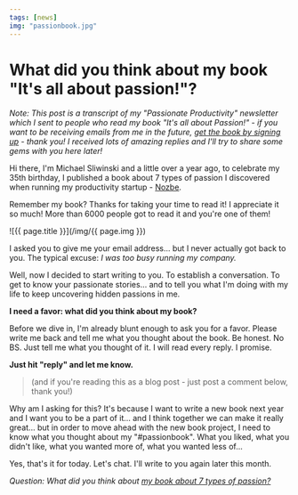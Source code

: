 ```yaml
---
tags: [news]
img: "passionbook.jpg"
---
```


# What did you think about my book "It's all about passion!"?

*Note: This post is a transcript of my "Passionate Productivity" newsletter which I sent to people who read my book "It's all about Passion!" - if you want to be receiving emails from me in the future, [get the book by signing up](/passion) - thank you! I received lots of amazing replies and I'll try to share some gems with you here later!*

Hi there, I'm Michael Sliwinski and a little over a year ago, to celebrate my 35th birthday, I published a book about 7 types of passion I discovered when running my productivity startup - [Nozbe][n].

Remember my book? Thanks for taking your time to read it! I appreciate it so much! More than 6000 people got to read it and you're one of them!

<!--More-->

![{{ page.title }}](/img/{{ page.img }})

I asked you to give me your email address... but I never actually got back to you. The typical excuse: *I was too busy running my company.*

Well, now I decided to start writing to you. To establish a conversation. To get to know your passionate stories... and to tell you what I'm doing with my life to keep uncovering hidden passions in me.



**I need a favor: what did you think about my book?**

Before we dive in, I'm already blunt enough to ask you for a favor. Please write me back and tell me what you thought about the book. Be honest. No BS. Just tell me what you thought of it. I will read every reply. I promise.

**Just hit "reply" and let me know.**

> (and if you're reading this as a blog post - just post a comment below, thank you!)

Why am I asking for this? It's because I want to write a new book next year and I want you to be a part of it... and I think together we can make it really great... but in order to move ahead with the new book project, I need to know what you thought about my "#passionbook". What you liked, what you didn't like, what you wanted more of, what you wanted less of...

Yes, that's it for today. Let's chat. I'll write to you again later this month.

*Question: What did you think about [my book about 7 types of passion?](/passion/)*

[promo]: http://nozbe.com/blog/thanks2014
[iMagazine]: http://iMagazine.pl
[Dropbox]: http://db.tt/kD7Liux
[Evernote]: /how-i-use-evernote
[It's all about Passion!]: /passion
[Nozbe]: http://nozbe.com/
[s]: http://nozbe.com/signup
[#iPadOnly]: http://ipadonlybook.com/
[Productive! Magazine]: http://productivemag.com/
[Productive! Show]: /show
[Twitter]: http://twitter.com/MSliwinski



[n]: https://michael.gratis/nozbe